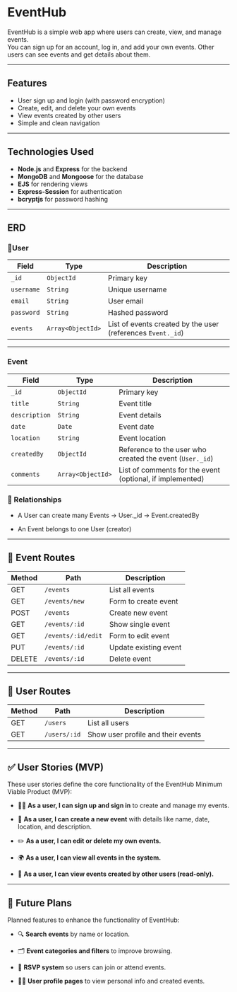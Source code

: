 # EventHub

EventHub is a simple web app where users can create, view, and manage events.  
You can sign up for an account, log in, and add your own events. Other users can see events and get details about them.

---

## Features
- User sign up and login (with password encryption)
- Create, edit, and delete your own events
- View events created by other users
- Simple and clean navigation

---

## Technologies Used
- **Node.js** and **Express** for the backend
- **MongoDB** and **Mongoose** for the database
- **EJS** for rendering views
- **Express-Session** for authentication
- **bcryptjs** for password hashing

---

## ERD
### 👤User
| Field      | Type              | Description                                                 |
| ---------- | ----------------- | ----------------------------------------------------------- |
| `_id`      | `ObjectId`        | Primary key                                                 |
| `username` | `String`          | Unique username                                             |
| `email`    | `String`          | User email                                                  |
| `password` | `String`          | Hashed password                                             |
| `events`   | `Array<ObjectId>` | List of events created by the user (references `Event._id`) |

---
### Event

| Field         | Type              | Description                                               |
| ------------- | ----------------- | --------------------------------------------------------- |
| `_id`         | `ObjectId`        | Primary key                                               |
| `title`       | `String`          | Event title                                               |
| `description` | `String`          | Event details                                             |
| `date`        | `Date`            | Event date                                                |
| `location`    | `String`          | Event location                                            |
| `createdBy`   | `ObjectId`        | Reference to the user who created the event (`User._id`)  |
| `comments`    | `Array<ObjectId>` | List of comments for the event (optional, if implemented) |

### 🔗 Relationships

- A User can create many Events → User._id → Event.createdBy

- An Event belongs to one User (creator)

---
## 📅 Event Routes

| Method | Path               | Description           |
| ------ | ------------------ | --------------------- |
| GET    | `/events`          | List all events       |
| GET    | `/events/new`      | Form to create event  |
| POST   | `/events`          | Create new event      |
| GET    | `/events/:id`      | Show single event     |
| GET    | `/events/:id/edit` | Form to edit event    |
| PUT    | `/events/:id`      | Update existing event |
| DELETE | `/events/:id`      | Delete event          |
---
## 👤 User Routes
| Method | Path         | Description                        |
| ------ | ------------ | ---------------------------------- |
| GET    | `/users`     | List all users                     |
| GET    | `/users/:id` | Show user profile and their events |
---

## ✅ User Stories (MVP)

These user stories define the core functionality of the EventHub Minimum Viable Product (MVP):

- 🧑‍💼 **As a user, I can sign up and sign in** to create and manage my events.

- 📝 **As a user, I can create a new event** with details like name, date, location, and description.

- ✏️ **As a user, I can edit or delete my own events.**

- 🌍 **As a user, I can view all events in the system.**

- 👀 **As a user, I can view events created by other users (read-only).**
---

## 🚀 Future Plans

Planned features to enhance the functionality of EventHub:

- 🔍 **Search events** by name or location.

- 🗂️ **Event categories and filters** to improve browsing.

- 📅 **RSVP system** so users can join or attend events.

- 🙍‍♂️ **User profile pages** to view personal info and created events.
